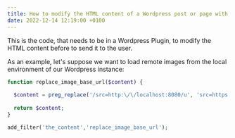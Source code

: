 ```yaml
---
title: How to modify the HTML content of a Wordpress post or page with a Plugin
date: 2022-12-14 12:19:00 +0100
---
```




This is the code, that needs to be in a Wordpress Plugin, to modify the HTML content before to send it to the user.

As an example, let's suppose we want to load remote images from the local environment of our Wordpress instance:

```php
function replace_image_base_url($content) {
  
  $content = preg_replace('/src=http:\/\/localhost:8080/u', 'src=https://cdn.yourdomain.com/', $content);
  
  return $content;
}

add_filter('the_content','replace_image_base_url');
```

